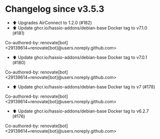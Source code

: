 # Changelog since v3.5.3
- ⬆️ Upgrades AirConnect to 1.2.0 (#182) 
- ⬆️ Update ghcr.io/hassio-addons/debian-base Docker tag to v7.1.0 (#181)

Co-authored-by: renovate[bot] <29139614+renovate[bot]@users.noreply.github.com> 
- ⬆️ Update ghcr.io/hassio-addons/debian-base Docker tag to v7.0.1 (#180)

Co-authored-by: renovate[bot] <29139614+renovate[bot]@users.noreply.github.com> 
- ⬆️ Update ghcr.io/hassio-addons/debian-base Docker tag to v7 (#178)

Co-authored-by: renovate[bot] <29139614+renovate[bot]@users.noreply.github.com> 
- ⬆️ Update ghcr.io/hassio-addons/debian-base Docker tag to v6.2.7 (#176)

Co-authored-by: renovate[bot] <29139614+renovate[bot]@users.noreply.github.com> 
